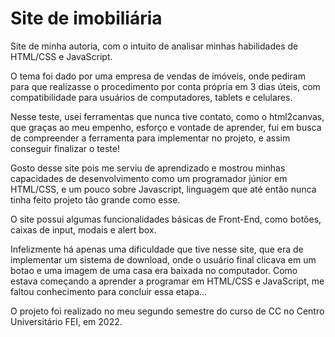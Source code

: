 # Site de imobiliária
Site de minha autoria, com o intuito de analisar minhas habilidades de HTML/CSS e JavaScript. 

O tema foi dado por uma empresa de vendas de imóveis, onde pediram para que realizasse o procedimento por conta própria em 3 dias úteis, com compatibilidade para usuários de computadores, tablets e celulares.

Nesse teste, usei ferramentas que nunca tive contato, como o html2canvas, que graças ao meu empenho, esforço e vontade de aprender, fui em busca de compreender a ferramenta para implementar no projeto, e assim conseguir finalizar o teste!

Gosto desse site pois me serviu de aprendizado e mostrou minhas capacidades de desenvolvimento como um programador júnior em HTML/CSS, e um pouco sobre Javascript, linguagem que até então nunca tinha feito projeto tão grande como esse.

O site possui algumas funcionalidades básicas de Front-End, como botões, caixas de input, modais e alert box.

Infelizmente há apenas uma dificuldade que tive nesse site, que era de implementar um sistema de download, onde o usuário final clicava em um botao e uma imagem de uma casa era baixada no computador. Como estava começando a aprender a programar em HTML/CSS e JavaScript, me faltou conhecimento para concluir essa etapa...

O projeto foi realizado no meu segundo semestre do curso de CC no Centro Universitário FEI, em 2022.

